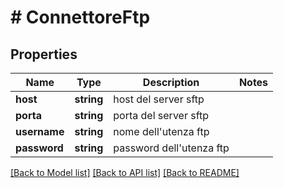 # # ConnettoreFtp

## Properties

Name | Type | Description | Notes
------------ | ------------- | ------------- | -------------
**host** | **string** | host del server sftp |
**porta** | **string** | porta del server sftp |
**username** | **string** | nome dell&#39;utenza ftp |
**password** | **string** | password dell&#39;utenza ftp |

[[Back to Model list]](../../README.md#models) [[Back to API list]](../../README.md#endpoints) [[Back to README]](../../README.md)
